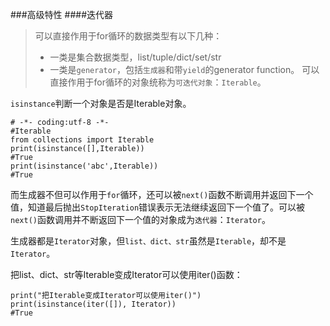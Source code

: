 ###高级特性
####迭代器
>可以直接作用于for循环的数据类型有以下几种：
> * 一类是集合数据类型，list/tuple/dict/set/str
> * 一类是`generator`，包括`生成器`和带`yield`的generator function。
可以直接作用于for循环的对象统称为`可迭代对象`：`Iterable`。

`isinstance`判断一个对象是否是Iterable对象。
```
# -*- coding:utf-8 -*-
#Iterable 
from collections import Iterable
print(isinstance([],Iterable))
#True
print(isinstance('abc',Iterable))
#True
```
而生成器不但可以作用于`for`循环，还可以被`next()`函数不断调用并返回下一个值，知道最后抛出`StopIteration`错误表示无法继续返回下一个值了。可以被`next()`函数调用并不断返回下一个值的对象成为`迭代器`：`Iterator`。

生成器都是`Iterator`对象，但`list、dict、str`虽然是`Iterable`，却不是`Iterator`。

把list、dict、str等Iterable变成Iterator可以使用iter()函数：
```
print("把Iterable变成Iterator可以使用iter()")
print(isinstance(iter([]), Iterator))
#True
```





















